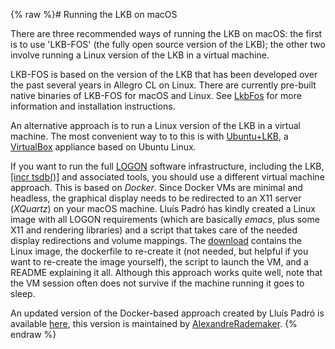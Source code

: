 {% raw %}# Running the LKB on macOS

There are three recommended ways of running the LKB on macOS: the first
is to use 'LKB-FOS' (the fully open source version of the LKB); the
other two involve running a Linux version of the LKB in a virtual
machine.

LKB-FOS is based on the version of the LKB that has been developed over
the past several years in Allegro CL on Linux. There are currently
pre-built native binaries of LKB-FOS for macOS and Linux. See
[LkbFos](../LkbFos) for more information and installation instructions.

An alternative approach is to run a Linux version of the LKB in a
virtual machine. The most convenient way to to this is with
[Ubuntu+LKB](https://wiki.ling.washington.edu/bin/view.cgi/Main/KnoppixLKB),
a [VirtualBox](http://www.virtualbox.org/) appliance based on Ubuntu
Linux.

If you want to run the full [LOGON](http://www.emmtee.net/) software
infrastructure, including the LKB, [\[incr
tsdb()\]](http://www.delph-in.net/itsdb) and associated tools, you
should use a different virtual machine approach. This is based on
*Docker*. Since Docker VMs are minimal and headless, the graphical
display needs to be redirected to an X11 server (*XQuartz*) on your
macOS machine. Lluís Padró has kindly created a Linux image with all
LOGON requirements (which are basically *emacs*, plus some X11 and
rendering libraries) and a script that takes care of the needed display
redirections and volume mappings. The
[download](http://www.cs.upc.edu/~padro/docker-logon.tgz) contains the
Linux image, the dockerfile to re-create it (not needed, but helpful if
you want to re-create the image yourself), the script to launch the VM,
and a README explaining it all. Although this approach works quite well,
note that the VM session often does not survive if the machine running
it goes to sleep.

An updated version of the Docker-based approach created by Lluís Padró
is available [here](https://github.com/arademaker/docker-logon), this
version is maintained by [AlexandreRademaker](../AlexandreRademaker).
{% endraw %}